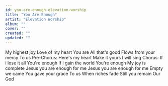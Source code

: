 ```yaml
---
id: you-are-enough-elevation-worship
title: "You Are Enough"
artist: "Elevation Worship"
album: ""
cover: ""
created: ""
updated: ""
---
```


My highest joy
Love of my heart
You are
All that's good
Flows from your mercy
To us
Pre-Chorus:
Here's my heart
Make it yours
I will sing
Chorus:
If i lose it all
You're enough
If i gain the world
You're enough
My joy is complete
Jesus you are enough for me
Jesus you are enough for me
Empty we came
You gave your grace
To us
When riches fade
Still you remain
Our God